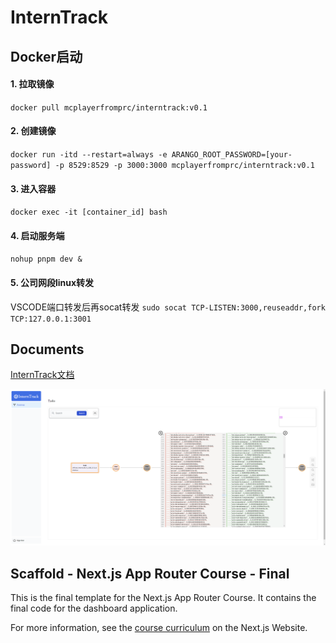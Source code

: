 # InternTrack

## Docker启动

#### 1. 拉取镜像

`docker pull mcplayerfromprc/interntrack:v0.1`

#### 2. 创建镜像

`docker run -itd --restart=always -e ARANGO_ROOT_PASSWORD=[your-password] -p 8529:8529 -p 3000:3000 mcplayerfromprc/interntrack:v0.1`

#### 3. 进入容器

`docker exec -it [container_id] bash`

#### 4. 启动服务端

`nohup pnpm dev &`

#### 5. 公司网段linux转发

VSCODE端口转发后再socat转发
`sudo socat TCP-LISTEN:3000,reuseaddr,fork TCP:127.0.0.1:3001`

## Documents

[InternTrack文档](https://aicarrier.feishu.cn/wiki/DNRuw3XVSizmVekml0gcnncnnzg?from=from_copylink)

![比较配置文件](./static/images/overview.png)

## Scaffold - Next.js App Router Course - Final

This is the final template for the Next.js App Router Course. It contains the final code for the dashboard application.

For more information, see the [course curriculum](https://nextjs.org/learn) on the Next.js Website.
